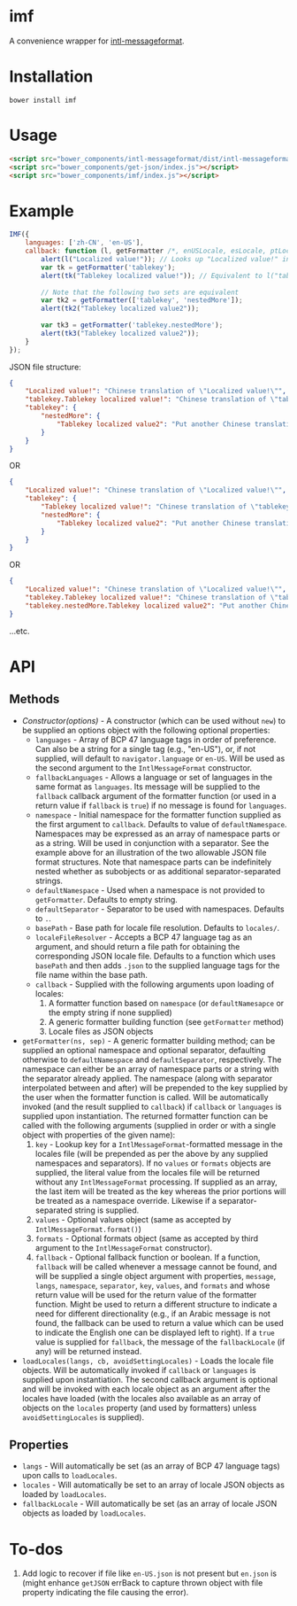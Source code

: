 # imf

A convenience wrapper for [intl-messageformat](https://github.com/yahoo/intl-messageformat).

# Installation

`bower install imf`

# Usage

```html
<script src="bower_components/intl-messageformat/dist/intl-messageformat-with-locales.min.js"></script>
<script src="bower_components/get-json/index.js"></script>
<script src="bower_components/imf/index.js"></script>
```

# Example

```js
IMF({
    languages: ['zh-CN', 'en-US'],
    callback: function (l, getFormatter /*, enUSLocale, esLocale, ptLocale, zhCNLocale*/) {
        alert(l("Localized value!")); // Looks up "Localized value!" in Chinese file (at "locales/zh-CN.json") and in English (at "locales/en-US.json") if not present in Chinese
        var tk = getFormatter('tablekey');
        alert(tk("Tablekey localized value!")); // Equivalent to l("tablekey.Tablekey localized value!")
        
        // Note that the following two sets are equivalent
        var tk2 = getFormatter(['tablekey', 'nestedMore']);
        alert(tk2("Tablekey localized value2"));
        
        var tk3 = getFormatter('tablekey.nestedMore');
        alert(tk3("Tablekey localized value2"));
    }
});
```

JSON file structure:

```json
{
    "Localized value!": "Chinese translation of \"Localized value!\"",
    "tablekey.Tablekey localized value!": "Chinese translation of \"tablekey.Tablekey localized value!\"",
    "tablekey": {
        "nestedMore": {
            "Tablekey localized value2": "Put another Chinese translation of \"tablekey.Tablekey localized value!\" here"
        }
    }
}
```

OR

```json
{
    "Localized value!": "Chinese translation of \"Localized value!\"",
    "tablekey": {
        "Tablekey localized value!": "Chinese translation of \"tablekey.Tablekey localized value!\"",
        "nestedMore": {
            "Tablekey localized value2": "Put another Chinese translation of \"tablekey.Tablekey localized value!\" here"
        }
    }
}
```

OR

```json
{
    "Localized value!": "Chinese translation of \"Localized value!\"",
    "tablekey.Tablekey localized value!": "Chinese translation of \"tablekey.Tablekey localized value!\"",
    "tablekey.nestedMore.Tablekey localized value2": "Put another Chinese translation of \"tablekey.Tablekey localized value!\" here"
}
```

...etc.


# API

## Methods

- *Constructor(options)* - A constructor (which can be used without `new`) to be supplied an options object with the following optional properties:
  - `languages` - Array of BCP 47 language tags in order of preference. Can also be a string for a single tag (e.g., "en-US"), or, if not supplied, will default to `navigator.language` or `en-US`. Will be used as the second argument to the `IntlMessageFormat` constructor.
  - `fallbackLanguages` - Allows a language or set of languages in the same format as `languages`. Its message will be supplied to the `fallback` callback argument of the formatter function (or used in a return value if `fallback` is `true`) if no message is found for `languages`.
  - `namespace` - Initial namespace for the formatter function supplied as the first argument to `callback`. Defaults to value of `defaultNamespace`. Namespaces may be expressed as an array of namespace parts or as a string. Will be used in conjunction with a separator. See the example above for an illustration of the two allowable JSON file format structures. Note that namespace parts can be indefinitely nested whether as subobjects or as additional separator-separated strings.
  - `defaultNamespace` - Used when a namespace is not provided to `getFormatter`. Defaults to empty string.
  - `defaultSeparator` - Separator to be used with namespaces. Defaults to `.`.
  - `basePath` - Base path for locale file resolution. Defaults to `locales/`.
  - `localeFileResolver` - Accepts a BCP 47 language tag as an argument, and should return a file path for obtaining the corresponding JSON locale file. Defaults to a function which uses `basePath` and then adds `.json` to the supplied language tags for the file name within the base path.
  - `callback` - Supplied with the following arguments upon loading of locales:
    1. A formatter function based on `namespace` (or `defaultNamesapce` or the empty string if none supplied)
    1. A generic formatter building function (see `getFormatter` method)
    1. Locale files as JSON objects
- `getFormatter(ns, sep)` - A generic formatter building method; can be supplied an optional namespace and optional separator, defaulting otherwise to `defaultNamespace` and `defaultSeparator`, respectively. The namespace can either be an array of namespace parts or a string with the separator already applied. The namespace (along with separator interpolated between and after) will be prepended to the key supplied by the user when the formatter function is called. Will be automatically invoked (and the result supplied to `callback`) if `callback` or `languages` is supplied upon instantiation. The returned formatter function can be called with the following arguments (supplied in order or with a single object with properties of the given name):
  1. `key` - Lookup key for a `IntlMessageFormat`-formatted message in the locales file (will be prepended as per the above by any supplied namespaces and separators). If no `values` or `formats` objects are supplied, the literal value from the locales file will be returned without any `IntlMessageFormat` processing. If supplied as an array, the last item will be treated as the key whereas the prior portions will be treated as a namespace override. Likewise if a separator-separated string is supplied.
  1. `values` - Optional values object (same as accepted by `IntlMessageFormat.format()`)
  1. `formats` - Optional formats object (same as accepted by third argument to the `IntlMessageFormat` constructor).
  1. `fallback` - Optional fallback function or boolean. If a function, `fallback` will be called whenever a message cannot be found, and will be supplied a single object argument with properties, `message`, `langs`, `namespace`, `separator`, `key`, `values`, and `formats` and whose return value will be used for the return value of the formatter function. Might be used to return a different structure to indicate a need for different directionality (e.g., if an Arabic message is not found, the fallback can be used to return a value which can be used to indicate the English one can be displayed left to right). If a `true` value is supplied for `fallback`, the message of the `fallbackLocale` (if any) will be returned instead.
- `loadLocales(langs, cb, avoidSettingLocales)` - Loads the locale file objects. Will be automatically invoked if `callback` or `languages` is supplied upon instantiation. The second callback argument is optional and will be invoked with each locale object as an argument after the locales have loaded (with the locales also available as an array of objects on the `locales` property (and used by formatters) unless `avoidSettingLocales` is supplied).

## Properties

- `langs` - Will automatically be set (as an array of BCP 47 language tags) upon calls to `loadLocales`.
- `locales` - Will automatically be set to an array of locale JSON objects as loaded by `loadLocales`.
- `fallbackLocale` - Will automatically be set (as an array of locale JSON objects as loaded by `loadLocales`.

# To-dos

1. Add logic to recover if file like `en-US.json` is not present but `en.json` is (might enhance `getJSON` errBack to capture thrown object with file property indicating the file causing the error).
